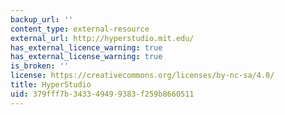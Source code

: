 ```yaml
---
backup_url: ''
content_type: external-resource
external_url: http://hyperstudio.mit.edu/
has_external_licence_warning: true
has_external_license_warning: true
is_broken: ''
license: https://creativecommons.org/licenses/by-nc-sa/4.0/
title: HyperStudio
uid: 379fff7b-3433-4949-9383-f259b8660511
---
```

